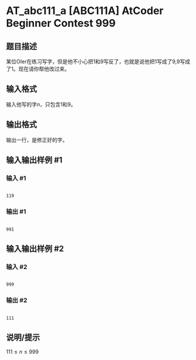 # AT_abc111_a [ABC111A] AtCoder Beginner Contest 999

## 题目描述

某位OIer在练习写字，但是他不小心把1和9写反了，也就是说他把1写成了9,9写成了1。现在请你帮他改过来。

## 输入格式

输入他写的字$n$，只包含1和9。

## 输出格式

输出一行，是修正好的字。

## 输入输出样例 #1

### 输入 #1

```
119
```

### 输出 #1

```
991
```

## 输入输出样例 #2

### 输入 #2

```
999
```

### 输出 #2

```
111
```

## 说明/提示

$111 \le n \le 999$